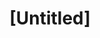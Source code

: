 ---
pid: llp524
title: "[Untitled]"
location_transcription: 
coordinates: "[-75.1656784, 39.9556166]"
zipcode: '19121'
gen_neighborhood: North Philadelphia
neighborhood: Brewerytown
outside_phl: 
age: '8'
age_range: 6-13
instagram: 
image_file_name: llp_524.jpg
proposal_transcription: This is my cat. She was 2 yers old. she was a baby. and she
  a litt mennise and she was a lot.
topic: Animals
topic_summary: '0'
type: Sculpture Statue
keywords_other: pet, cat
credit: Kimberly Ramier
image_labels: 
twitter: 
facebook: 
permalink: "/monuments/llp524/"
layout: item-page
---